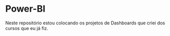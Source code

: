 # Power-BI
Neste repositório estou colocando os projetos de Dashboards que criei dos cursos que eu já fiz.

